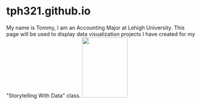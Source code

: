 # tph321.github.io
My name is Tommy, I am an Accounting Major at Lehigh University. This page will be used to display data visualization projects I have created for my "Storytelling With Data" class. 
<img src="https://github.com/tph321/tph321.github.io/blob/main/pic.jpg" width="121" height="161">
